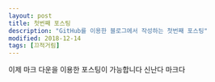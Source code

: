 ```yaml
---
layout: post
title: 첫번째 포스팅
description: "GitHub를 이용한 블로그에서 작성하는 첫번째 포스팅"
modified: 2018-12-14
tags: [끄적거림]
---
```


이제 마크 다운을 이용한 포스팅이 가능합니다
신난다 마크다